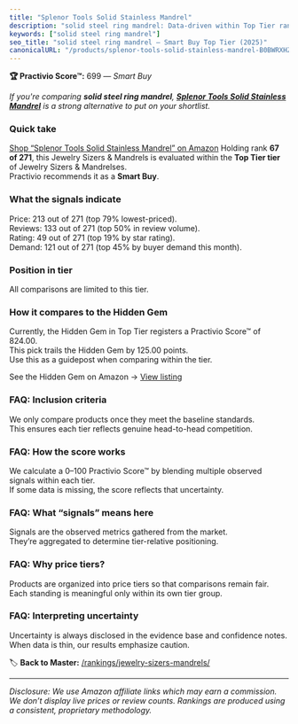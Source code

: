 ```yaml
---
title: "Splenor Tools Solid Stainless Mandrel"
description: "solid steel ring mandrel: Data-driven within Top Tier ranking using the Practivio Score™. Positioned by quality, value, demand, findability, momentum."
keywords: ["solid steel ring mandrel"]
seo_title: "solid steel ring mandrel — Smart Buy Top Tier (2025)"
canonicalURL: "/products/splenor-tools-solid-stainless-mandrel-B0BWRXHZTL/"
---
```


**🏆 Practivio Score™:** 699 — _Smart Buy_


*If you're comparing **solid steel ring mandrel**, **[Splenor Tools Solid Stainless Mandrel](https://www.amazon.com/dp/B0BWRXHZTL?tag=practivio-20)** is a strong alternative to put on your shortlist.*
### Quick take
[Shop “Splenor Tools Solid Stainless Mandrel” on Amazon](https://www.amazon.com/dp/B0BWRXHZTL?tag=practivio-20)
Holding rank **67 of 271**, this Jewelry Sizers & Mandrels is evaluated within the **Top Tier tier** of Jewelry Sizers & Mandrelses.  
Practivio recommends it as a **Smart Buy**.

### What the signals indicate
Price: 213 out of 271 (top 79% lowest-priced).  
Reviews: 133 out of 271 (top 50% in review volume).  
Rating: 49 out of 271 (top 19% by star rating).  
Demand: 121 out of 271 (top 45% by buyer demand this month).

### Position in tier
All comparisons are limited to this tier.

### How it compares to the Hidden Gem
Currently, the Hidden Gem in Top Tier registers a Practivio Score™ of 824.00.  
This pick trails the Hidden Gem by 125.00 points.  
Use this as a guidepost when comparing within the tier.  

See the Hidden Gem on Amazon → [View listing](https://www.amazon.com/dp/B07V6X5K32?tag=practivio-20)

### FAQ: Inclusion criteria
We only compare products once they meet the baseline standards.  
This ensures each tier reflects genuine head-to-head competition.

### FAQ: How the score works
We calculate a 0–100 Practivio Score™ by blending multiple observed signals within each tier.  
If some data is missing, the score reflects that uncertainty.

### FAQ: What “signals” means here
Signals are the observed metrics gathered from the market.  
They’re aggregated to determine tier-relative positioning.

### FAQ: Why price tiers?
Products are organized into price tiers so that comparisons remain fair.  
Each standing is meaningful only within its own tier group.

### FAQ: Interpreting uncertainty
Uncertainty is always disclosed in the evidence base and confidence notes.  
When data is thin, our results emphasize caution.


🏷️ **Back to Master:** [/rankings/jewelry-sizers-mandrels/](/rankings/jewelry-sizers-mandrels/)

---
_Disclosure: We use Amazon affiliate links which may earn a commission. We don’t display live prices or review counts. Rankings are produced using a consistent, proprietary methodology._
